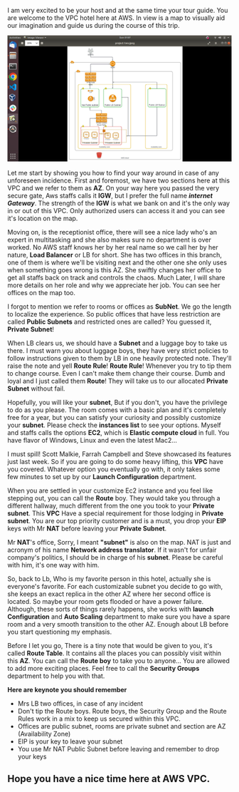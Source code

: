 I am very excited to be your host and at the same time your tour guide. You are welcome to the VPC hotel here at AWS. In view is a map to visually aid our imagination and guide us during the course of this trip.




![Image description](project_starter/diagram.png)

Let me start by showing you how to find your way around in case of any unforeseen incidence. First and foremost, we have two sections here at this VPC and we refer to them as **AZ**. On your way here you passed the very secure gate, Aws staffs calls it **IGW**, but I prefer the full name ***internet Gateway***. The strength of the **IGW** is what we bank on and it's the only way in or out of this VPC. Only authorized users can access it and you can see it's location on the map.


Moving on, is the receptionist office, there will see a nice lady who's an expert in multitasking and she also makes sure no department is over worked. No AWS staff knows her by her real name so we call her by her nature, **Load Balancer** or LB for short. She has two offices in this branch, one of them is where we'll be visiting next and the other one she only uses when something goes wrong is this AZ. She swiftly changes her office to get all staffs back on track and controls the chaos. Much Later, I will share more details on her role and why we appreciate her job. You can see her offices on the map too.

I forgot to mention we refer to rooms or offices as **SubNet**. We go the length to localize the experience. So public offices that have less restriction are called **Public Subnets** and restricted ones are called? You guessed it, **Private Subnet**!

When LB clears us, we should have a **Subnet** and a luggage boy to take us there. I must warn you about luggage boys, they have very strict policies to follow instructions given to them by LB in one heavily protected note. They'll raise the note and yell **Route Rule**! **Route Rule**! Whenever you try to tip them to change course. Even I can't make them change their course. Dumb and loyal and I just called them **Route**! They will take us to our allocated **Private Subnet** without fail.


Hopefully, you will like your **subnet**, But if you don't, you have the privilege to do as you please. The room comes with a basic plan and it's completely free for a year, but you can satisfy your curiosity and possibly customize your **subnet**. Please check the **instances list** to see your options. Myself and staffs calls the options **EC2**, which is **Elastic compute cloud** in full. You have flavor of Windows, Linux and even the latest Mac2...

I must spill! Scott Malkie, Farrah Campbell and Steve showcased its features just last week. So if you are going to do some heavy lifting, this **VPC** have you covered. Whatever option you eventually go with, it only takes some few minutes to set up by our **Launch Configuration** department. 

When you are settled in your customize Ec2 instance and you feel like stepping out, you can call the **Route** boy. They would take you through a different hallway, much different from the one you took to your **Private subnet**. This **VPC** Have a special requirement for those lodging in **Private subnet**. You are our top priority customer and is a must, you drop your **EIP** keys with Mr **NAT** before leaving your **Private Subnet**. 


Mr **NAT**'s office, Sorry, I meant **"subnet"** is also on the map. NAT is just and acronym of his name **Network address translator**. If it wasn't for unfair company's politics, I should be in charge of his **subnet**. Please be careful with him, it's one way with him. 

So, back to Lb, Who is my favorite person in this hotel, actually she is everyone's favorite. For each customizable subnet you decide to go with, she keeps an exact replica in the other AZ where her second office is located. So maybe your room gets flooded or have a power failure. Although, these sorts of things rarely happens, she works with **launch Configuration** and **Auto Scaling** department to make sure you have a spare room and a very smooth transition to the other AZ. Enough about LB before you start questioning my emphasis.

Before I let you go, There is a tiny note that would be given to you, it's called **Route Table**. It contains all the places you can possibly visit within this **AZ**. You can call the **Route boy** to take you to anyone... You are allowed to add more exciting places. Feel free to call the **Security Groups** department to help you with that. 



**Here are keynote you should remember**

- Mrs LB two offices, in case of any incident
- Don't tip the Route boys. Route boys, the Security Group and the Route Rules work in a mix to keep us secured within this VPC.
- Offices are public subnet, rooms are private subnet and section are AZ (Availability Zone)
- EIP is your key to leave your subnet 
- You use Mr NAT Public Subnet before leaving and remember to drop your keys



## Hope you have a nice time here at AWS VPC.